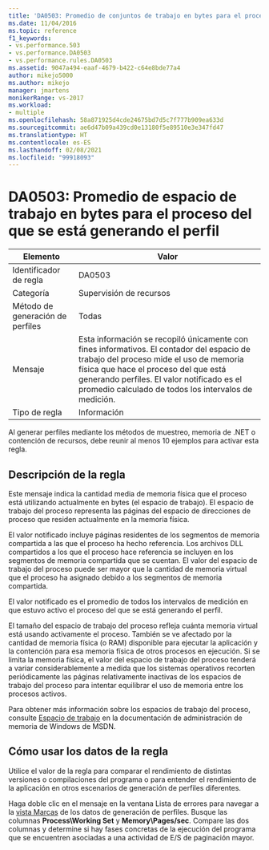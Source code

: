 ```yaml
---
title: 'DA0503: Promedio de conjuntos de trabajo en bytes para el proceso del que se van a generar perfiles | Microsoft Docs'
ms.date: 11/04/2016
ms.topic: reference
f1_keywords:
- vs.performance.503
- vs.performance.DA0503
- vs.performance.rules.DA0503
ms.assetid: 9047a494-eaaf-4679-b422-c64e8bde77a4
author: mikejo5000
ms.author: mikejo
manager: jmartens
monikerRange: vs-2017
ms.workload:
- multiple
ms.openlocfilehash: 58a871925d4cde24675bd7d5c7f777b909ea633d
ms.sourcegitcommit: ae6d47b09a439cd0e13180f5e89510e3e347fd47
ms.translationtype: HT
ms.contentlocale: es-ES
ms.lasthandoff: 02/08/2021
ms.locfileid: "99918093"
---
```

# <a name="da0503-average-working-set-in-bytes-for-the-process-being-profiled"></a>DA0503: Promedio de espacio de trabajo en bytes para el proceso del que se está generando el perfil

|Elemento|Valor|
|-|-|
|Identificador de regla|DA0503|
|Categoría|Supervisión de recursos|
|Método de generación de perfiles|Todas|
|Mensaje|Esta información se recopiló únicamente con fines informativos. El contador del espacio de trabajo del proceso mide el uso de memoria física que hace el proceso del que está generando perfiles. El valor notificado es el promedio calculado de todos los intervalos de medición.|
|Tipo de regla|Información|

 Al generar perfiles mediante los métodos de muestreo, memoria de .NET o contención de recursos, debe reunir al menos 10 ejemplos para activar esta regla.

## <a name="rule-description"></a>Descripción de la regla
 Este mensaje indica la cantidad media de memoria física que el proceso está utilizando actualmente en bytes (el espacio de trabajo). El espacio de trabajo del proceso representa las páginas del espacio de direcciones de proceso que residen actualmente en la memoria física.

 El valor notificado incluye páginas residentes de los segmentos de memoria compartida a las que el proceso ha hecho referencia. Los archivos DLL compartidos a los que el proceso hace referencia se incluyen en los segmentos de memoria compartida que se cuentan. El valor del espacio de trabajo del proceso puede ser mayor que la cantidad de memoria virtual que el proceso ha asignado debido a los segmentos de memoria compartida.

 El valor notificado es el promedio de todos los intervalos de medición en que estuvo activo el proceso del que se está generando el perfil.

 El tamaño del espacio de trabajo del proceso refleja cuánta memoria virtual está usando activamente el proceso. También se ve afectado por la cantidad de memoria física (o RAM) disponible para ejecutar la aplicación y la contención para esa memoria física de otros procesos en ejecución. Si se limita la memoria física, el valor del espacio de trabajo del proceso tenderá a variar considerablemente a medida que los sistemas operativos recorten periódicamente las páginas relativamente inactivas de los espacios de trabajo del proceso para intentar equilibrar el uso de memoria entre los procesos activos.

 Para obtener más información sobre los espacios de trabajo del proceso, consulte [Espacio de trabajo](/windows/win32/memory/working-set) en la documentación de administración de memoria de Windows de MSDN.

## <a name="how-to-use-rule-data"></a>Cómo usar los datos de la regla
 Utilice el valor de la regla para comparar el rendimiento de distintas versiones o compilaciones del programa o para entender el rendimiento de la aplicación en otros escenarios de generación de perfiles diferentes.

 Haga doble clic en el mensaje en la ventana Lista de errores para navegar a la [vista Marcas](../profiling/marks-view.md) de los datos de generación de perfiles. Busque las columnas **Process\Working Set** y **Memory\Pages/sec**. Compare las dos columnas y determine si hay fases concretas de la ejecución del programa que se encuentren asociadas a una actividad de E/S de paginación mayor.
